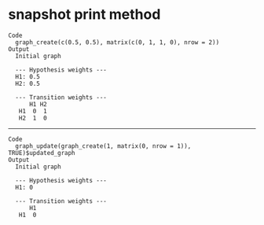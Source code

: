 # snapshot print method

    Code
      graph_create(c(0.5, 0.5), matrix(c(0, 1, 1, 0), nrow = 2))
    Output
      Initial graph
      
      --- Hypothesis weights ---
      H1: 0.5
      H2: 0.5
      
      --- Transition weights ---
          H1 H2
       H1  0  1
       H2  1  0

---

    Code
      graph_update(graph_create(1, matrix(0, nrow = 1)), TRUE)$updated_graph
    Output
      Initial graph
      
      --- Hypothesis weights ---
      H1: 0
      
      --- Transition weights ---
          H1
       H1  0

